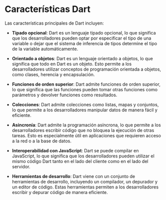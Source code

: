 # Características Dart

Las características principales de Dart incluyen:

- **Tipado opcional**: Dart es un lenguaje tipado opcional, lo que significa que los desarrolladores pueden optar por especificar el tipo de una variable o dejar que el sistema de inferencia de tipos determine el tipo de la variable automáticamente.

- **Orientado a objetos**: Dart es un lenguaje orientado a objetos, lo que significa que todo en Dart es un objeto. Esto permite a los desarrolladores utilizar conceptos de programación orientada a objetos, como clases, herencia y encapsulación.

- **Funciones de orden superior**: Dart admite funciones de orden superior, lo que significa que las funciones pueden tomar otras funciones como parámetros y devolver funciones como resultados.

- **Colecciones**: Dart admite colecciones como listas, mapas y conjuntos, lo que permite a los desarrolladores manipular datos de manera fácil y eficiente.

- **Asincronía**: Dart admite la programación asíncrona, lo que permite a los desarrolladores escribir código que no bloquea la ejecución de otras tareas. Esto es especialmente útil en aplicaciones que requieren acceso a la red o a la base de datos.

- **Interoperabilidad con JavaScript**: Dart se puede compilar en JavaScript, lo que significa que los desarrolladores pueden utilizar el mismo código Dart tanto en el lado del cliente como en el lado del servidor.

- **Herramientas de desarrollo**: Dart viene con un conjunto de herramientas de desarrollo, incluyendo un compilador, un depurador y un editor de código. Estas herramientas permiten a los desarrolladores escribir y depurar código de manera eficiente.
